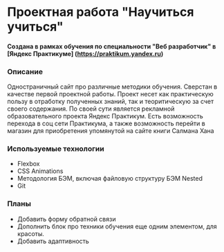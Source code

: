 # Проектная работа "Научиться учиться"
#### Создана в рамках обучения по специальности "Веб разработчик" в [Яндекс Практикуме] (https://praktikum.yandex.ru)

### Описание
Одностраничный сайт про различные методики обучения.
Сверстан в качестве первой проектной работы.
Проект несет как практическую пользу в отработку полученных знаний, так и теоритическую за счет своего содержания.
По своей сути является рекламной образовательного проекта Яндекс Практикум.
Есть возможность перехода в соц сети Практикума, а также возможность перейти в магазин для приобретения упомянутой на сайте книги Салмана Хана

### Используемые технологии
* Flexbox
* CSS Animations
* Методология БЭМ, включая файловую структуру БЭМ Nested
* Git

### Планы
* Добавить форму обратной связи
* Дополнить блок про техники обучения еще одним элементом, для красоты.
* Добавить адаптивность
